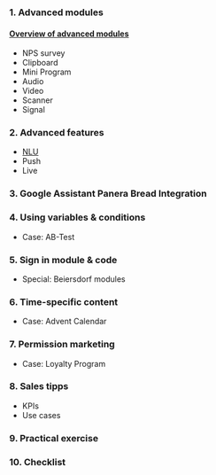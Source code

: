 ### 1. Advanced modules
 #### [Overview of advanced modules](modules/advanced_modules.md) 

+ NPS survey 
+ Clipboard
+ Mini Program
+ Audio
+ Video
+ Scanner
+ Signal <br/>
### 2. Advanced features
+ [NLU](nlu/nlu.md)
+ Push
+ Live
### 3. Google Assistant Panera Bread Integration
### 4. Using variables & conditions
+ Case: AB-Test
### 5. Sign in module & code
+ Special: Beiersdorf modules
### 6. Time-specific content 
+ Case: Advent Calendar  
### 7. Permission marketing
+ Case: Loyalty Program
### 8. Sales tipps
+ KPIs 
+ Use cases
### 9. Practical exercise
### 10. Checklist
